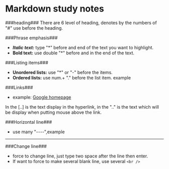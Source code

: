 Markdown study notes
=========================================


###heading###
There are 6 level of heading, denotes by the numbers of "#" use before the heading.

###Phrase emphasis###
* ***Italic text:*** type "*" before and end of the text you want to highlight.
* **Bold text:** use double "*" before and in the end of the text.

###Listing items###
- **Unordered lists:** use "*" or "-" before the items.
- **Ordered lists:** use num.+ "." before the list item. example

###Links###
* example: [Google homepage](www.google.com "To the site")

In the [..] is the text display in the hyperlink, in the ".." is the text which will be display when putting mouse above the link.

###Horizontal line###
* use many "----",example

---------------------------
###Change line###
* force to change line, just type two space after the line then enter.
* If want to force to make several blank line, use several `<br />`





